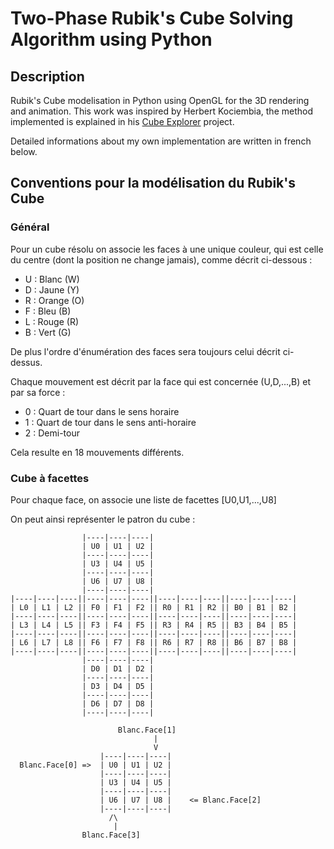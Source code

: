 # Two-Phase Rubik's Cube Solving Algorithm using Python

## Description

Rubik's Cube modelisation in Python using OpenGL for the 3D rendering and animation. This work was inspired by Herbert Kociembia, the method implemented is explained in his [Cube Explorer](http://kociemba.org/cube.htm) project.

Detailed informations about my own implementation are written in french below.

## Conventions pour la modélisation du Rubik's Cube

### Général

Pour un cube résolu on associe les faces à une unique couleur, qui est
celle du centre (dont la position ne change jamais), comme décrit ci-dessous :

+ U : Blanc  (W)
+ D : Jaune  (Y)
+ R : Orange (O)
+ F : Bleu   (B)
+ L : Rouge  (R)
+ B : Vert   (G)

De plus l'ordre d'énumération des faces sera toujours celui décrit ci-dessus.

Chaque mouvement est décrit par la face qui est concernée (U,D,...,B) et par
sa force :

+ 0 : Quart de tour dans le sens horaire
+ 1 : Quart de tour dans le sens anti-horaire
+ 2 : Demi-tour

Cela resulte en 18 mouvements différents.

### Cube à facettes

Pour chaque face, on associe une liste de facettes [U0,U1,...,U8]

On peut ainsi représenter le patron du cube :

``` text
                |----|----|----|
                | U0 | U1 | U2 |
                |----|----|----|
                | U3 | U4 | U5 |
                |----|----|----|
                | U6 | U7 | U8 |
                |----|----|----|
|----|----|----||----|----|----||----|----|----||----|----|----|
| L0 | L1 | L2 || F0 | F1 | F2 || R0 | R1 | R2 || B0 | B1 | B2 |
|----|----|----||----|----|----||----|----|----||----|----|----|
| L3 | L4 | L5 || F3 | F4 | F5 || R3 | R4 | R5 || B3 | B4 | B5 |
|----|----|----||----|----|----||----|----|----||----|----|----|
| L6 | L7 | L8 || F6 | F7 | F8 || R6 | R7 | R8 || B6 | B7 | B8 |
|----|----|----||----|----|----||----|----|----||----|----|----|
                |----|----|----|
                | D0 | D1 | D2 |
                |----|----|----|
                | D3 | D4 | D5 |
                |----|----|----|
                | D6 | D7 | D8 |
                |----|----|----|
```

``` text
                        Blanc.Face[1]
                                |
                                V
                    |----|----|----|
  Blanc.Face[0] =>  | U0 | U1 | U2 |
                    |----|----|----|
                    | U3 | U4 | U5 |
                    |----|----|----|
                    | U6 | U7 | U8 |    <= Blanc.Face[2]
                    |----|----|----|
                      /\
                       |
                Blanc.Face[3]
```
